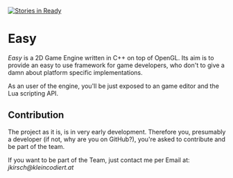 [![Stories in Ready](https://badge.waffle.io/ThisIsJulian/Easy.png?label=ready&title=Ready)](https://waffle.io/ThisIsJulian/Easy)
# Easy
*Easy* is a 2D Game Engine written in C++ on top of OpenGL.
Its aim is to provide an easy to use framework for game developers,
who don't to give a damn about platform specific implementations.

As an user of the engine, you'll be just exposed to an game editor 
and the Lua scripting API.

## Contribution
The project as it is, is in very early development. Therefore you,
presumably a developer (if not, why are you on GitHub?), you're 
asked to contribute and be part of the team.

If you want to be part of the Team, just contact me per Email
at: _jkirsch@kleincodiert.at_
